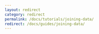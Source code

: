 ```yaml
---
layout: redirect
category: redirect
permalink: /docs/tutorials/joining-data/
redirect: /docs/guides/joining-data/
---
```

